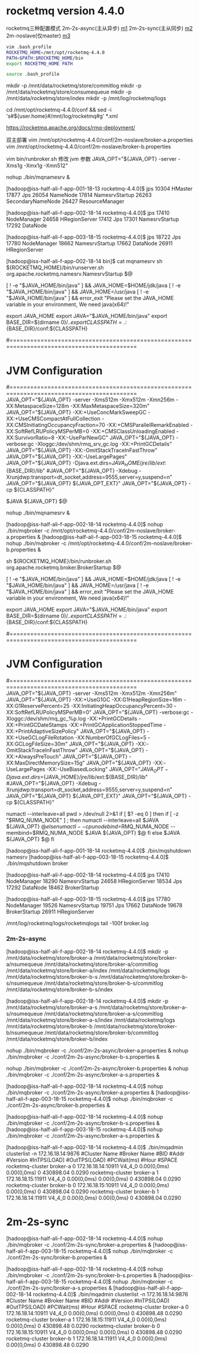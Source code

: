 # rocketmq version 4.4.0

rocketmq三种配置模式
2m-2s-async(主从异步) [m1](./config/m1)
2m-2s-sync(主从同步)  [m2](./config/m2)
2m-noslave(仅master) [m3](./config/m3)


```bash
vim .bash_profile 
ROCKETMQ_HOME=/mnt/opt/rocketmq-4.4.0
PATH=$PATH:$ROCKETMQ_HOME/bin
export ROCKETMQ_HOME PATH

source .bash_profile
```

mkdir -p /mnt/data/rocketmq/store/commitlog
mkdir -p /mnt/data/rocketmq/store/consumequeue
mkdir -p /mnt/data/rocketmq/store/index
mkdir -p /mnt/log/rocketmq/logs


cd /mnt/opt/rocketmq-4.4.0/conf && sed -i 's#${user.home}#/mnt/log/rocketmq#g' *.xml


https://rocketmq.apache.org/docs/rmq-deployment/


双主部署
vim /mnt/opt/rocketmq-4.4.0/conf/2m-noslave/broker-a.properties
vim /mnt/opt/rocketmq-4.4.0/conf/2m-noslave/broker-b.properties



vim bin/runbroker.sh
修改 jvm 参数
JAVA_OPT="${JAVA_OPT} -server -Xms1g -Xmx1g -Xmn512"

nohup ./bin/mqnamesrv &




[hadoop@iss-half-ali-f-app-001-18-13 rocketmq-4.4.0]$ jps
10304 HMaster
17877 Jps
26054 NameNode
17814 NamesrvStartup
26263 SecondaryNameNode
26427 ResourceManager


[hadoop@iss-half-ali-f-app-002-18-14 rocketmq-4.4.0]$ jps
17410 NodeManager
24658 HRegionServer
17412 Jps
17301 NamesrvStartup
17292 DataNode


[hadoop@iss-half-ali-f-app-003-18-15 rocketmq-4.4.0]$ jps
18722 Jps
17780 NodeManager
18662 NamesrvStartup
17662 DataNode
26911 HRegionServer



[hadoop@iss-half-ali-f-app-002-18-14 bin]$ cat mqnamesrv
sh ${ROCKETMQ_HOME}/bin/runserver.sh org.apache.rocketmq.namesrv.NamesrvStartup $@


[ ! -e "$JAVA_HOME/bin/java" ] && JAVA_HOME=$HOME/jdk/java
[ ! -e "$JAVA_HOME/bin/java" ] && JAVA_HOME=/usr/java
[ ! -e "$JAVA_HOME/bin/java" ] && error_exit "Please set the JAVA_HOME variable in your environment, We need java(x64)!"

export JAVA_HOME
export JAVA="$JAVA_HOME/bin/java"
export BASE_DIR=$(dirname $0)/..
export CLASSPATH=.:${BASE_DIR}/conf:${CLASSPATH}

#===========================================================================================
# JVM Configuration
#===========================================================================================
JAVA_OPT="${JAVA_OPT} -server -Xms512m -Xmx512m -Xmn256m -XX:MetaspaceSize=128m -XX:MaxMetaspaceSize=320m"
JAVA_OPT="${JAVA_OPT} -XX:+UseConcMarkSweepGC -XX:+UseCMSCompactAtFullCollection -XX:CMSInitiatingOccupancyFraction=70 -XX:+CMSParallelRemarkEnabled -XX:SoftRefLRUPolicyMSPerMB=0 -XX:+CMSClassUnloadingEnabled -XX:SurvivorRatio=8  -XX:-UseParNewGC"
JAVA_OPT="${JAVA_OPT} -verbose:gc -Xloggc:/dev/shm/rmq_srv_gc.log -XX:+PrintGCDetails"
JAVA_OPT="${JAVA_OPT} -XX:-OmitStackTraceInFastThrow"
JAVA_OPT="${JAVA_OPT}  -XX:-UseLargePages"
JAVA_OPT="${JAVA_OPT} -Djava.ext.dirs=${JAVA_HOME}/jre/lib/ext:${BASE_DIR}/lib"
#JAVA_OPT="${JAVA_OPT} -Xdebug -Xrunjdwp:transport=dt_socket,address=9555,server=y,suspend=n"
JAVA_OPT="${JAVA_OPT} ${JAVA_OPT_EXT}"
JAVA_OPT="${JAVA_OPT} -cp ${CLASSPATH}"

$JAVA ${JAVA_OPT} $@


nohup ./bin/mqnamesrv &


[hadoop@iss-half-ali-f-app-002-18-14 rocketmq-4.4.0]$ nohup ./bin/mqbroker -c /mnt/opt/rocketmq-4.4.0/conf/2m-noslave/broker-a.properties &
[hadoop@iss-half-ali-f-app-003-18-15 rocketmq-4.4.0]$ nohup ./bin/mqbroker -c /mnt/opt/rocketmq-4.4.0/conf/2m-noslave/broker-b.properties &

sh ${ROCKETMQ_HOME}/bin/runbroker.sh org.apache.rocketmq.broker.BrokerStartup $@

[ ! -e "$JAVA_HOME/bin/java" ] && JAVA_HOME=$HOME/jdk/java
[ ! -e "$JAVA_HOME/bin/java" ] && JAVA_HOME=/usr/java
[ ! -e "$JAVA_HOME/bin/java" ] && error_exit "Please set the JAVA_HOME variable in your environment, We need java(x64)!"

export JAVA_HOME
export JAVA="$JAVA_HOME/bin/java"
export BASE_DIR=$(dirname $0)/..
export CLASSPATH=.:${BASE_DIR}/conf:${CLASSPATH}

#===========================================================================================
# JVM Configuration
#===========================================================================================
JAVA_OPT="${JAVA_OPT} -server -Xms512m -Xmx512m -Xmn256m"
JAVA_OPT="${JAVA_OPT} -XX:+UseG1GC -XX:G1HeapRegionSize=16m -XX:G1ReservePercent=25 -XX:InitiatingHeapOccupancyPercent=30 -XX:SoftRefLRUPolicyMSPerMB=0"
JAVA_OPT="${JAVA_OPT} -verbose:gc -Xloggc:/dev/shm/mq_gc_%p.log -XX:+PrintGCDetails -XX:+PrintGCDateStamps -XX:+PrintGCApplicationStoppedTime -XX:+PrintAdaptiveSizePolicy"
JAVA_OPT="${JAVA_OPT} -XX:+UseGCLogFileRotation -XX:NumberOfGCLogFiles=5 -XX:GCLogFileSize=30m"
JAVA_OPT="${JAVA_OPT} -XX:-OmitStackTraceInFastThrow"
JAVA_OPT="${JAVA_OPT} -XX:+AlwaysPreTouch"
JAVA_OPT="${JAVA_OPT} -XX:MaxDirectMemorySize=15g"
JAVA_OPT="${JAVA_OPT} -XX:-UseLargePages -XX:-UseBiasedLocking"
JAVA_OPT="${JAVA_OPT} -Djava.ext.dirs=${JAVA_HOME}/jre/lib/ext:${BASE_DIR}/lib"
#JAVA_OPT="${JAVA_OPT} -Xdebug -Xrunjdwp:transport=dt_socket,address=9555,server=y,suspend=n"
JAVA_OPT="${JAVA_OPT} ${JAVA_OPT_EXT}"
JAVA_OPT="${JAVA_OPT} -cp ${CLASSPATH}"

numactl --interleave=all pwd > /dev/null 2>&1
if [ $? -eq 0 ]
then
	if [ -z "$RMQ_NUMA_NODE" ] ; then
		numactl --interleave=all $JAVA ${JAVA_OPT} $@
	else
		numactl --cpunodebind=$RMQ_NUMA_NODE --membind=$RMQ_NUMA_NODE $JAVA ${JAVA_OPT} $@
	fi
else
	$JAVA ${JAVA_OPT} $@
fi







[hadoop@iss-half-ali-f-app-001-18-14 rocketmq-4.4.0]$ ./bin/mqshutdown namesrv
[hadoop@iss-half-ali-f-app-003-18-15 rocketmq-4.4.0]$ ./bin/mqshutdown broker



[hadoop@iss-half-ali-f-app-002-18-14 rocketmq-4.4.0]$ jps
17410 NodeManager
18290 NamesrvStartup
24658 HRegionServer
18534 Jps
17292 DataNode
18462 BrokerStartup

[hadoop@iss-half-ali-f-app-003-18-15 rocketmq-4.4.0]$ jps
17780 NodeManager
19526 NamesrvStartup
19751 Jps
17662 DataNode
19678 BrokerStartup
26911 HRegionServer


/mnt/log/rocketmq/logs/rocketmqlogs
tail -100f broker.log





### 2m-2s-async
[hadoop@iss-half-ali-f-app-002-18-14 rocketmq-4.4.0]$ mkdir -p /mnt/data/rocketmq/store/broker-a /mnt/data/rocketmq/store/broker-a/nsumequeue /mnt/data/rocketmq/store/broker-a/commitlog /mnt/data/rocketmq/store/broker-a/index /mnt/data/rocketmq/logs /mnt/data/rocketmq/store/broker-b-s /mnt/data/rocketmq/store/broker-b-s/nsumequeue /mnt/data/rocketmq/store/broker-b-s/commitlog /mnt/data/rocketmq/store/broker-b-s/index

[hadoop@iss-half-ali-f-app-002-18-14 rocketmq-4.4.0]$ mkdir -p /mnt/data/rocketmq/store/broker-a-s /mnt/data/rocketmq/store/broker-a-s/nsumequeue /mnt/data/rocketmq/store/broker-a-s/commitlog /mnt/data/rocketmq/store/broker-a-s/index /mnt/data/rocketmq/logs /mnt/data/rocketmq/store/broker-b /mnt/data/rocketmq/store/broker-b/nsumequeue /mnt/data/rocketmq/store/broker-b/commitlog /mnt/data/rocketmq/store/broker-b/index



nohup ./bin/mqbroker -c ./conf/2m-2s-async/broker-a.properties &
nohup ./bin/mqbroker -c ./conf/2m-2s-async/broker-b-s.properties &


nohup ./bin/mqbroker -c ./conf/2m-2s-async/broker-b.properties &
nohup ./bin/mqbroker -c ./conf/2m-2s-async/broker-a-s.properties &




[hadoop@iss-half-ali-f-app-002-18-14 rocketmq-4.4.0]$ nohup ./bin/mqbroker -c ./conf/2m-2s-async/broker-a.properties &
[hadoop@iss-half-ali-f-app-003-18-15 rocketmq-4.4.0]$ nohup ./bin/mqbroker -c ./conf/2m-2s-async/broker-b.properties &

[hadoop@iss-half-ali-f-app-002-18-14 rocketmq-4.4.0]$ nohup ./bin/mqbroker -c ./conf/2m-2s-async/broker-b-s.properties &
[hadoop@iss-half-ali-f-app-003-18-15 rocketmq-4.4.0]$ nohup ./bin/mqbroker -c ./conf/2m-2s-async/broker-a-s.properties &



[hadoop@iss-half-ali-f-app-002-18-14 rocketmq-4.4.0]$ ./bin/mqadmin clusterlist -n 172.16.18.14:9876
#Cluster Name     #Broker Name            #BID  #Addr                  #Version                #InTPS(LOAD)       #OutTPS(LOAD) #PCWait(ms) #Hour #SPACE
rocketmq-cluster  broker-a                0     172.16.18.14:10911     V4_4_0                   0.00(0,0ms)         0.00(0,0ms)          0 430898.04 0.0290
rocketmq-cluster  broker-a                1     172.16.18.15:11911     V4_4_0                   0.00(0,0ms)         0.00(0,0ms)          0 430898.04 0.0290
rocketmq-cluster  broker-b                0     172.16.18.15:10911     V4_4_0                   0.00(0,0ms)         0.00(0,0ms)          0 430898.04 0.0290
rocketmq-cluster  broker-b                1     172.16.18.14:11911     V4_4_0                   0.00(0,0ms)         0.00(0,0ms)          0 430898.04 0.0290




# 2m-2s-sync
[hadoop@iss-half-ali-f-app-002-18-14 rocketmq-4.4.0]$ nohup ./bin/mqbroker -c ./conf/2m-2s-sync/broker-a.properties &
[hadoop@iss-half-ali-f-app-003-18-15 rocketmq-4.4.0]$ nohup ./bin/mqbroker -c ./conf/2m-2s-sync/broker-b.properties &

[hadoop@iss-half-ali-f-app-002-18-14 rocketmq-4.4.0]$ nohup ./bin/mqbroker -c ./conf/2m-2s-sync/broker-b-s.properties &
[hadoop@iss-half-ali-f-app-003-18-15 rocketmq-4.4.0]$ nohup ./bin/mqbroker -c ./conf/2m-2s-sync/broker-a-s.properties &
[hadoop@iss-half-ali-f-app-002-18-14 rocketmq-4.4.0]$ ./bin/mqadmin clusterlist -n 172.16.18.14:9876
#Cluster Name     #Broker Name            #BID  #Addr                  #Version                #InTPS(LOAD)       #OutTPS(LOAD) #PCWait(ms) #Hour #SPACE
rocketmq-cluster  broker-a                0     172.16.18.14:10911     V4_4_0                   0.00(0,0ms)         0.00(0,0ms)          0 430898.48 0.0290
rocketmq-cluster  broker-a                1     172.16.18.15:11911     V4_4_0                   0.00(0,0ms)         0.00(0,0ms)          0 430898.48 0.0290
rocketmq-cluster  broker-b                0     172.16.18.15:10911     V4_4_0                   0.00(0,0ms)         0.00(0,0ms)          0 430898.48 0.0290
rocketmq-cluster  broker-b                1     172.16.18.14:11911     V4_4_0                   0.00(0,0ms)         0.00(0,0ms)          0 430898.48 0.0290





















